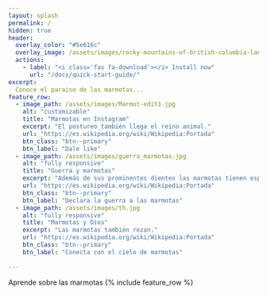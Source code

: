 ```yaml
---
layout: splash
permalink: /
hidden: true
header:
  overlay_color: "#5e616c"
  overlay_image: /assets/images/rocky-mountains-of-british-columbia-landscape-canada_800.jpg
  actions:
    - label: "<i class='fas fa-download'></i> Install now"
      url: "/docs/quick-start-guide/"
excerpt:
  Conoce el paraiso de las marmotas...
feature_row:
  - image_path: /assets/images/Marmot-edit1.jpg
    alt: "customizable"
    title: "Marmotas en Instagram"
    excerpt: "El postureo también llega el reino animal."
    url: "https://es.wikipedia.org/wiki/Wikipedia:Portada"
    btn_class: "btn--primary"
    btn_label: "Dale like"
  - image_path: /assets/images/guerra_marmotas.jpg
    alt: "fully responsive"
    title: "Guerra y marmotas"
    excerpt: "Además de sus prominentes dientes las marmotas tienen espadas láser"
    url: "https://es.wikipedia.org/wiki/Wikipedia:Portada"
    btn_class: "btn--primary"
    btn_label: "Declara la guerra a las marmotas"
  - image_path: /assets/images/th.jpg
    alt: "fully responsive"
    title: "Marmotas y Dios"
    excerpt: "Las marmotas también rezan."
    url: "https://es.wikipedia.org/wiki/Wikipedia:Portada"
    btn_class: "btn--primary"
    btn_label: "Conecta con el cielo de marmotas"
    
---
```

Aprende sobre las marmotas
{% include feature_row %}
